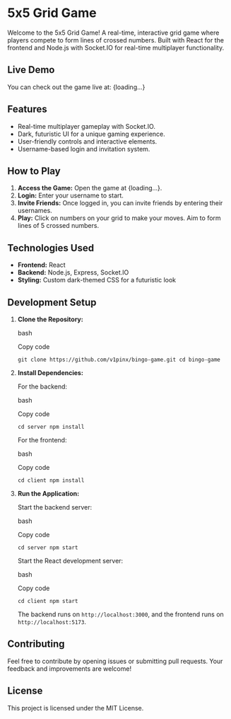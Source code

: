 
# 5x5 Grid Game

Welcome to the 5x5 Grid Game! A real-time, interactive grid game where players compete to form lines of crossed numbers. Built with React for the frontend and Node.js with Socket.IO for real-time multiplayer functionality.

## Live Demo

You can check out the game live at: {loading...}

## Features

-   Real-time multiplayer gameplay with Socket.IO.
-   Dark, futuristic UI for a unique gaming experience.
-   User-friendly controls and interactive elements.
-   Username-based login and invitation system.

## How to Play

1.  **Access the Game:** Open the game at {loading...}.
2.  **Login:** Enter your username to start.
3.  **Invite Friends:** Once logged in, you can invite friends by entering their usernames.
4.  **Play:** Click on numbers on your grid to make your moves. Aim to form lines of 5 crossed numbers.

## Technologies Used

-   **Frontend:** React
-   **Backend:** Node.js, Express, Socket.IO
-   **Styling:** Custom dark-themed CSS for a futuristic look

## Development Setup

1.  **Clone the Repository:**
    
    bash
    
    Copy code
    
    `git clone https://github.com/v1pinx/bingo-game.git
    cd bingo-game` 
    
2.  **Install Dependencies:**
    
    For the backend:
    
    bash
    
    Copy code
    
    `cd server
    npm install` 
    
    For the frontend:
    
    bash
    
    Copy code
    
    `cd client
    npm install` 
    
3.  **Run the Application:**
    
    Start the backend server:
    
    bash
    
    Copy code
    
    `cd server
    npm start` 
    
    Start the React development server:
    
    bash
    
    Copy code
    
    `cd client
    npm start` 
    
    The backend runs on `http://localhost:3000`, and the frontend runs on `http://localhost:5173`.
    

## Contributing

Feel free to contribute by opening issues or submitting pull requests. Your feedback and improvements are welcome!

## License

This project is licensed under the MIT License.
